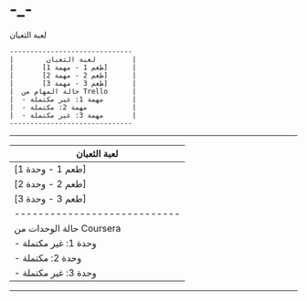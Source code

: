 # -_-
لعبة الثعبان



```
------------------------------
|        لعبة الثعبان         |
|       [طعم 1 - مهمة 1]      |
|       [طعم 2 - مهمة 2]      |
|       [طعم 3 - مهمة 3]      |
|  حالة المهام من Trello      |
|  - مهمة 1: غير مكتملة       |
|  - مهمة 2: مكتملة           |
|  - مهمة 3: غير مكتملة       |
------------------------------
```

------------------------------
|        لعبة الثعبان         |
|----------------------------|
|       [طعم 1 - وحدة 1]      |
|       [طعم 2 - وحدة 2]      |
|       [طعم 3 - وحدة 3]      |
|----------------------------|
|  حالة الوحدات من Coursera  |
|  - وحدة 1: غير مكتملة       |
|  - وحدة 2: مكتملة           |
|  - وحدة 3: غير مكتملة       |
------------------------------
